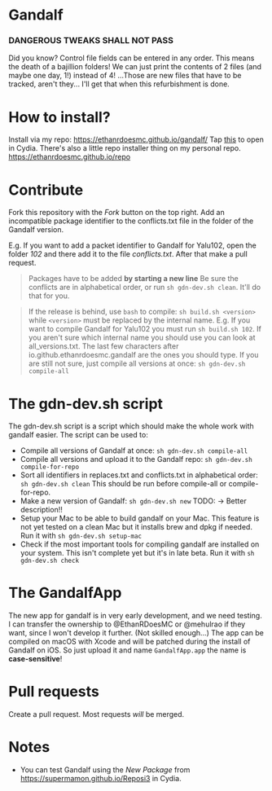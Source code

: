 # Gandalf
### DANGEROUS TWEAKS SHALL NOT PASS

Did you know? Control file fields can be entered in any order. This means the death of a bajillion folders! We can just print the contents of 2 files (and maybe one day, 1!) instead of 4! ...Those are new files that have to be tracked, aren't they... I'll get that when this refurbishment is done.

# How to install?
Install via my repo: https://ethanrdoesmc.github.io/gandalf/
Tap [this](https://tinyurl.com/gandrepo) to open in Cydia.
There's also a little repo installer thing on my personal repo. https://ethanrdoesmc.github.io/repo
# Contribute
Fork this repository with the *Fork* button on the top right.
Add an incompatible package identifier to the conflicts.txt file in the folder of the Gandalf version. 

E.g. If you want to add a packet identifier to Gandalf for Yalu102, open the folder *102* and there add it to the file *conflicts.txt*.
After that make a pull request. 
> Packages have to be added **by starting a new line**
Be sure the conflicts are in alphabetical order, or run `sh gdn-dev.sh clean`. It'll do that for you. 

> If the release is behind, use `bash` to compile:
`sh build.sh <version>` while `<version>` must be replaced by the internal name. E.g. If you want to compile Gandalf for Yalu102 you must run `sh build.sh 102`. If you aren't sure which internal name you should use you can look at all_versions.txt. The last few characters after io.github.ethanrdoesmc.gandalf are the ones you should type. If you are still not sure, just compile all versions at once: `sh gdn-dev.sh compile-all`

# The gdn-dev.sh script

The gdn-dev.sh script is a script which should make the whole work with gandalf easier. 
The script can be used to:

* Compile all versions of Gandalf at once: `sh gdn-dev.sh compile-all`
* Compile all versions and upload it to the Gandalf repo: `sh gdn-dev.sh compile-for-repo`
* Sort all identifiers in replaces.txt and conflicts.txt in alphabetical order: `sh gdn-dev.sh clean` This should be run before compile-all or compile-for-repo. 
* Make a new version of Gandalf: `sh gdn-dev.sh new` TODO: -> Better description!!
* Setup your Mac to be able to build gandalf on your Mac. This feature is not yet tested on a clean Mac but it installs brew and dpkg if needed. Run it with `sh gdn-dev.sh setup-mac`
* Check if the most important tools for compiling gandalf are installed on your system. This isn't complete yet but it's in late beta. Run it with `sh gdn-dev.sh check`

# The GandalfApp
The new app for gandalf is in very early development, and we need testing. I can transfer the ownership to @EthanRDoesMC or @mehulrao if they want, since I won't develop it further. (Not skilled enough...)
The app can be compiled on macOS with Xcode and will be patched during the install of Gandalf on iOS. So just upload it and name `GandalfApp.app` the name is **case-sensitive**!

# Pull requests

Create a pull request. Most requests *will* be merged.

# Notes
- You can test Gandalf using the *New Package* from https://supermamon.github.io/Reposi3 in Cydia.

[1]: http://tinyurl.com/gandalfios
